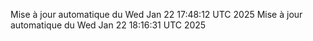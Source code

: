 Mise à jour automatique du Wed Jan 22 17:48:12 UTC 2025
Mise à jour automatique du Wed Jan 22 18:16:31 UTC 2025
